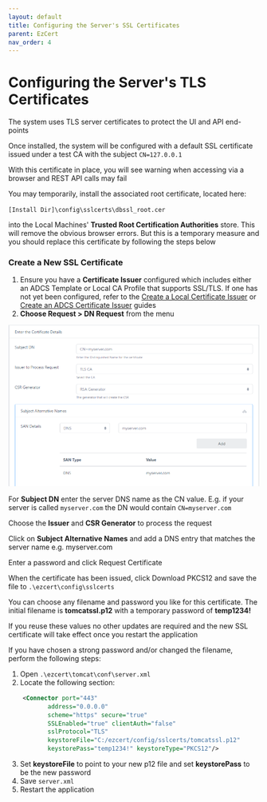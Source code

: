 ```yaml
---
layout: default
title: Configuring the Server's SSL Certificates
parent: EzCert
nav_order: 4
---
```

# Configuring the Server's TLS Certificates

 

The system uses TLS server certificates to protect the UI and API end-points  

Once installed, the system will be configured with a default SSL certificate issued under a test CA with the subject ``CN=127.0.0.1``  

With this certificate in place, you will see warning when accessing via a browser and REST API calls may fail  



You may temporarily, install the associated root certificate, located here:

``[Install Dir]\config\sslcerts\dbssl_root.cer``

into the Local Machines' **Trusted Root Certification Authorities** store. This will remove the obvious browser errors.  But this is a temporary measure and you should replace this certificate by following the steps below 



### Create a New SSL Certificate

1. Ensure you have a **Certificate Issuer** configured which includes either an ADCS Template or Local CA Profile that supports SSL/TLS. If one has not yet been configured, refer to the [Create a Local Certificate Issuer](create_local_certificate_issuer.html) or [Create an ADCS Certificate Issuer](create_adcs_certificate_issuer.html) guides
2. **Choose Request > DN Request** from the menu

<img src=".\images\ssl_cert_req.png" alt="image-20210116155244109" style="zoom:67%;" />

For **Subject DN** enter the server DNS name as the CN value. E.g. if your server is called ``myserver.com`` the DN would contain ``CN=myserver.com``  

Choose the **Issuer** and **CSR Generator** to process the request  

Click on **Subject Alternative Names** and add a DNS entry that matches the server name e.g. myserver.com  

Enter a password and click Request Certificate  

When the certificate has been issued, click Download PKCS12 and save the file to ``.\ezcert\config\sslcerts``  

You can choose any filename and password you like for this certificate. The initial filename is **tomcatssl.p12** with a temporary password of **temp1234!**  

If you reuse these values no other updates are required and the new SSL certificate will take effect once you restart the application  

If you have chosen a strong password and/or changed the filename, perform the following steps:  

1. Open ``.\ezcert\tomcat\conf\server.xml``
2. Locate the following section:
```xml
    <Connector port="443"
    	   address="0.0.0.0"
	       scheme="https" secure="true"
           SSLEnabled="true" clientAuth="false"
           sslProtocol="TLS"
           keystoreFile="C:/ezcert/config/sslcerts/tomcatssl.p12"
           keystorePass="temp1234!" keystoreType="PKCS12"/>
```
3. Set **keystoreFile** to point to your new p12 file and set **keystorePass** to be the new password
4. Save ``server.xml``
5. Restart the application



